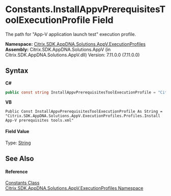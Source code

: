 # Constants.InstallAppvPrerequisitesToolExecutionProfile Field
 

The path for "App-V application launch test" execution profile.

**Namespace:**&nbsp;<a href="1b1978a4-9a07-5603-1f1a-feb80ea045f9">Citrix.SDK.AppDNA.Solutions.AppV.ExecutionProfiles</a><br />**Assembly:**&nbsp;Citrix.SDK.AppDNA.Solutions.AppV (in Citrix.SDK.AppDNA.Solutions.AppV.dll) Version: 7.11.0.0 (7.11.0.0)

## Syntax

**C#**
```csharp
public const string InstallAppvPrerequisitesToolExecutionProfile = "Citrix.SDK.AppDNA.Solutions.AppV.ExecutionProfiles.Profiles.Install App-V prerequisites tools.xml"
```

**VB**
```vbnet
Public Const InstallAppvPrerequisitesToolExecutionProfile As String = "Citrix.SDK.AppDNA.Solutions.AppV.ExecutionProfiles.Profiles.Install App-V prerequisites tools.xml"
```


#### Field Value
Type: <a href="http://msdn2.microsoft.com/en-us/library/s1wwdcbf" target="_blank">String</a>

## See Also


#### Reference
<a href="288db640-7ec0-c011-cdcf-a6545dea5489">Constants Class</a><br /><a href="1b1978a4-9a07-5603-1f1a-feb80ea045f9">Citrix.SDK.AppDNA.Solutions.AppV.ExecutionProfiles Namespace</a><br />